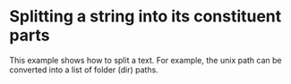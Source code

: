 # Splitting a string into its constituent parts

This example shows how to split a text. 
For example, the unix path can be converted into a list of folder (dir) paths.
